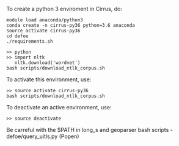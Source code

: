 To create a python 3 enviroment in Cirrus, do:

```
module load anaconda/python3 
conda create -n cirrus-py36 python=3.6 anaconda
source activate cirrus-py36
cd defoe
./requirements.sh

>> python
>> import nltk
   nltk.download('wordnet')
bash scripts/download_ntlk_corpus.sh
```
To activate this environment, use:

```
>> source activate cirrus-py36
bash scripts/download_ntlk_corpus.sh
```

To deactivate an active environment, use:

```
>> source deactivate

```
Be carreful with the $PATH in long_s and geoparser bash scripts - defoe/query_uitls.py (Popen)
